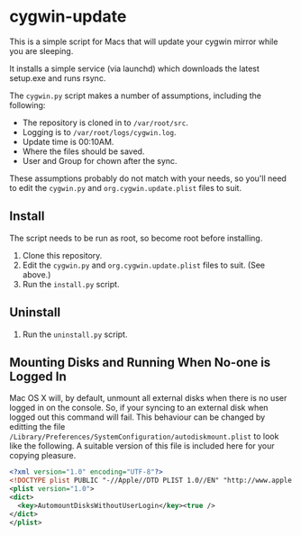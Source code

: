 # cygwin-update

This is a simple script for Macs that will update your cygwin mirror while you are sleeping.

It installs a simple service (via launchd) which downloads the latest setup.exe and runs rsync.

The `cygwin.py` script makes a number of assumptions, including the following:

* The repository is cloned in to `/var/root/src`.
* Logging is to `/var/root/logs/cygwin.log`.
* Update time is 00:10AM.
* Where the files should be saved.
* User and Group for chown after the sync.

These assumptions probably do not match with your needs, so you'll need to edit the `cygwin.py` and `org.cygwin.update.plist` files to suit.

## Install

The script needs to be run as root, so become root before installing.

1. Clone this repository.
2. Edit the `cygwin.py` and `org.cygwin.update.plist` files to suit. (See above.)
3. Run the `install.py` script.

## Uninstall

1. Run the `uninstall.py` script.

## Mounting Disks and Running When No-one is Logged In

Mac OS X will, by default, unmount all external disks when there is no user logged in on the console. So, if your syncing to an external disk when logged out this command will fail. This behaviour can be changed by editting the file `/Library/Preferences/SystemConfiguration/autodiskmount.plist` to look like the following. A suitable version of this file is included here for your copying pleasure.


```xml
<?xml version="1.0" encoding="UTF-8"?>
<!DOCTYPE plist PUBLIC "-//Apple//DTD PLIST 1.0//EN" "http://www.apple.com/DTDs/PropertyList-1.0.dtd">
<plist version="1.0">
<dict>
  <key>AutomountDisksWithoutUserLogin</key><true />
</dict>
</plist>
```

